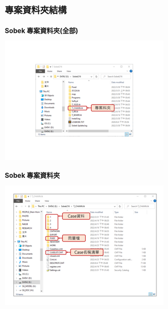 # 專案資料夾結構
## Sobek 專案資料夾(全部)
![](res/2022-04-25-17-17-22.png)
## Sobek 專案資料夾
![](res/2022-04-25-17-12-22.png)